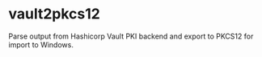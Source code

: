 # vault2pkcs12
Parse output from Hashicorp Vault PKI backend and export to PKCS12 for import to Windows.
